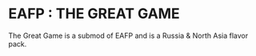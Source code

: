 # EAFP : THE GREAT GAME
The Great Game is a submod of EAFP and is a Russia &amp; North Asia flavor pack.
